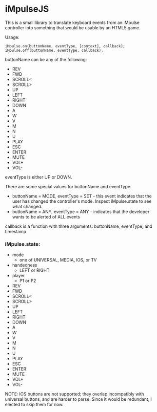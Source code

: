 iMpulseJS
=========

This is a small library to translate keyboard events from an iMpulse controller into something that would be usable by an HTML5 game.

Usage:

	iMpulse.on(buttonName, eventType, [context], callback);
	iMpulse.off(buttonName, eventType, callback);

buttonName can be any of the following:

* REV
* FWD
* SCROLL<
* SCROLL>
* UP
* LEFT
* RIGHT
* DOWN
* A
* W
* V
* M
* N
* U
* PLAY
* ESC
* ENTER
* MUTE
* VOL+
* VOL-

eventType is either UP or DOWN.

There are some special values for buttonName and eventType:

* buttonName = MODE, eventType = SET - this event indicates that the user has changed the controller's mode.  Inspect iMpulse.state to see what changed.
* buttonName = ANY, eventType = ANY - indicates that the developer wants to be alerted of ALL events
	
callback is a function with three arguments: buttonName, eventType, and timestamp

### iMpulse.state:

* mode
	* one of UNIVERSAL, MEDIA, IOS, or TV
* handedness
	* LEFT or RIGHT
* player
	* P1 or P2
* REV
* FWD
* SCROLL<
* SCROLL>
* UP
* LEFT
* RIGHT
* DOWN
* A
* W
* V
* M
* N
* U
* PLAY
* ESC
* ENTER
* MUTE
* VOL+
* VOL-
	
NOTE: IOS buttons are not supported; they overlap incompatibly with universal buttons, and are harder to parse.  Since it would be redundant, I elected to skip them for now.